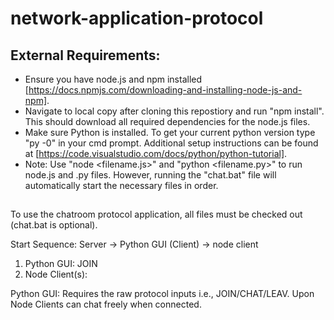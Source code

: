 # network-application-protocol
## External Requirements: 
- Ensure you have node.js and npm installed [https://docs.npmjs.com/downloading-and-installing-node-js-and-npm].
- Navigate to local copy after cloning this repostiory and run "npm install". This should download all required dependencies for the node.js files.
- Make sure Python is installed. To get your current python version type "py -0" in your cmd prompt. Additional setup instructions can be found at [https://code.visualstudio.com/docs/python/python-tutorial].
- Note: Use "node <filename.js>" and "python <filename.py>" to run node.js and .py files. However, running the "chat.bat" file will automatically start the necessary files in order.

## 

To use the chatroom protocol application, all files must be checked out (chat.bat is optional). 

Start Sequence: Server -> Python GUI (Client) -> node client


1) Python GUI: JOIN <USERNAME>
2) Node Client(s): <USERNAME>

Python GUI: Requires the raw protocol inputs i.e., JOIN/CHAT/LEAV. Upon 
Node Clients can chat freely when connected.


